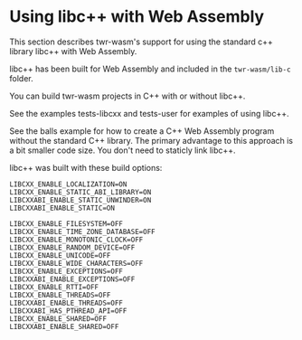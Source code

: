 # Using libc++ with Web Assembly
This section describes twr-wasm's support for using the standard c++ library libc++ with Web Assembly.

libc++ has been built for Web Assembly and included in the `twr-wasm/lib-c` folder.

You can build twr-wasm projects in C++ with or without libc++.

See the examples tests-libcxx and tests-user for examples of using libc++.

See the balls example for how to create a C++ Web Assembly program without the standard C++ library.  The primary advantage to this approach is a bit smaller code size.  You don't need to staticly link libc++.

libc++ was built with these build options:

~~~
LIBCXX_ENABLE_LOCALIZATION=ON
LIBCXX_ENABLE_STATIC_ABI_LIBRARY=ON
LIBCXXABI_ENABLE_STATIC_UNWINDER=ON
LIBCXXABI_ENABLE_STATIC=ON

LIBCXX_ENABLE_FILESYSTEM=OFF
LIBCXX_ENABLE_TIME_ZONE_DATABASE=OFF
LIBCXX_ENABLE_MONOTONIC_CLOCK=OFF
LIBCXX_ENABLE_RANDOM_DEVICE=OFF
LIBCXX_ENABLE_UNICODE=OFF
LIBCXX_ENABLE_WIDE_CHARACTERS=OFF 
LIBCXX_ENABLE_EXCEPTIONS=OFF
LIBCXXABI_ENABLE_EXCEPTIONS=OFF
LIBCXX_ENABLE_RTTI=OFF
LIBCXX_ENABLE_THREADS=OFF
LIBCXXABI_ENABLE_THREADS=OFF
LIBCXXABI_HAS_PTHREAD_API=OFF
LIBCXX_ENABLE_SHARED=OFF
LIBCXXABI_ENABLE_SHARED=OFF 
~~~